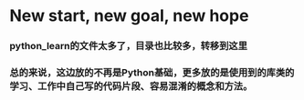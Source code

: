 # New start, new goal, new hope
### python_learn的文件太多了，目录也比较多，转移到这里
### 总的来说，这边放的不再是Python基础，更多放的是使用到的库类的学习、工作中自己写的代码片段、容易混淆的概念和方法。

